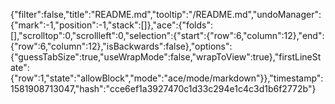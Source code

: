 {"filter":false,"title":"README.md","tooltip":"/README.md","undoManager":{"mark":-1,"position":-1,"stack":[]},"ace":{"folds":[],"scrolltop":0,"scrollleft":0,"selection":{"start":{"row":6,"column":12},"end":{"row":6,"column":12},"isBackwards":false},"options":{"guessTabSize":true,"useWrapMode":false,"wrapToView":true},"firstLineState":{"row":1,"state":"allowBlock","mode":"ace/mode/markdown"}},"timestamp":1581908713047,"hash":"cce6ef1a3927470c1d33c294e1c4c3d1b6f2772b"}